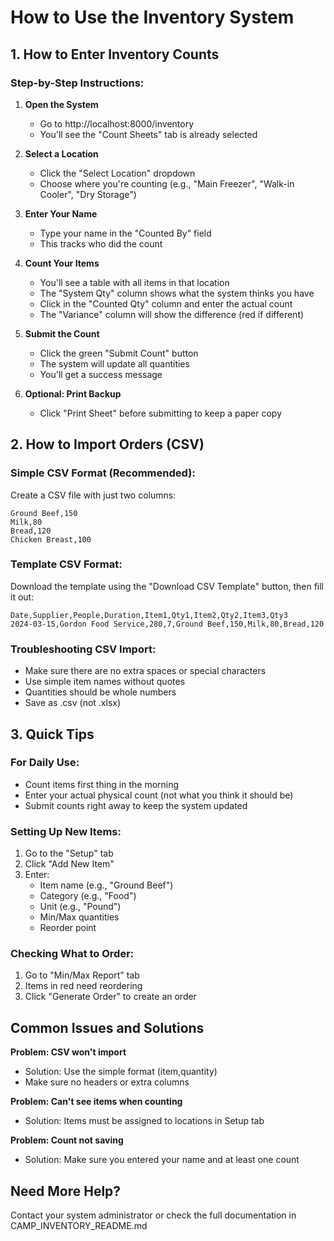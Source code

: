 # How to Use the Inventory System

## 1. How to Enter Inventory Counts

### Step-by-Step Instructions:

1. **Open the System**
   - Go to http://localhost:8000/inventory
   - You'll see the "Count Sheets" tab is already selected

2. **Select a Location**
   - Click the "Select Location" dropdown
   - Choose where you're counting (e.g., "Main Freezer", "Walk-in Cooler", "Dry Storage")

3. **Enter Your Name**
   - Type your name in the "Counted By" field
   - This tracks who did the count

4. **Count Your Items**
   - You'll see a table with all items in that location
   - The "System Qty" column shows what the system thinks you have
   - Click in the "Counted Qty" column and enter the actual count
   - The "Variance" column will show the difference (red if different)

5. **Submit the Count**
   - Click the green "Submit Count" button
   - The system will update all quantities
   - You'll get a success message

6. **Optional: Print Backup**
   - Click "Print Sheet" before submitting to keep a paper copy

## 2. How to Import Orders (CSV)

### Simple CSV Format (Recommended):

Create a CSV file with just two columns:

```
Ground Beef,150
Milk,80
Bread,120
Chicken Breast,100
```

### Template CSV Format:

Download the template using the "Download CSV Template" button, then fill it out:

```
Date,Supplier,People,Duration,Item1,Qty1,Item2,Qty2,Item3,Qty3
2024-03-15,Gordon Food Service,280,7,Ground Beef,150,Milk,80,Bread,120
```

### Troubleshooting CSV Import:

- Make sure there are no extra spaces or special characters
- Use simple item names without quotes
- Quantities should be whole numbers
- Save as .csv (not .xlsx)

## 3. Quick Tips

### For Daily Use:

- Count items first thing in the morning
- Enter your actual physical count (not what you think it should be)
- Submit counts right away to keep the system updated

### Setting Up New Items:

1. Go to the "Setup" tab
2. Click "Add New Item"
3. Enter:
   - Item name (e.g., "Ground Beef")
   - Category (e.g., "Food")
   - Unit (e.g., "Pound")
   - Min/Max quantities
   - Reorder point

### Checking What to Order:

1. Go to "Min/Max Report" tab
2. Items in red need reordering
3. Click "Generate Order" to create an order

## Common Issues and Solutions

**Problem: CSV won't import**

- Solution: Use the simple format (item,quantity)
- Make sure no headers or extra columns

**Problem: Can't see items when counting**

- Solution: Items must be assigned to locations in Setup tab

**Problem: Count not saving**

- Solution: Make sure you entered your name and at least one count

## Need More Help?

Contact your system administrator or check the full documentation in CAMP_INVENTORY_README.md
